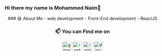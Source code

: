 ### Hi there my name is Mohammed Naim👋

<!--
**mohammed-20/mohammed-20** is a ✨ _special_ ✨ repository because its `README.md` (this file) appears on your GitHub profile.
-->
<div align="center">
### 😄 About Me
    - web development
    - Front-End development
    - ReactJS 
   

### 📫 You can Find me on
<a href="mailto://ma7mmed.n3im@gmail.com"><img src="https://www.google.com/gmail/about/static/images/logo-gmail.png?cache=1adba63" alt="gmail" width="30"></a>
<a href="https://www.instagram.com/mo7mmed.n3im" target="_blank"><img src="https://assets.stickpng.com/images/580b57fcd9996e24bc43c521.png" alt="instgram" width="30"></a>
<a href="https://www.linkedin.com/in/mohammed-naim-236160169/" target="_blank"><img src="https://img.favpng.com/25/4/21/linkedin-facebook-social-media-font-awesome-icon-png-favpng-QRqmwk6cNZRQZwxSAJpYRt4Rf_t.jpg" alt="instgram" width="30"></a>
<a href="https://discord.gg/mo7mmed.n3im#7834"><img src="https://www.freepnglogos.com/uploads/discord-logo-png/discord-will-provide-official-verification-esports-team-4.png" alt="discord" width="30"></a>

</div>
